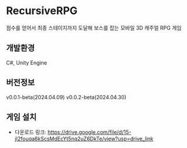 # RecursiveRPG
점수를 얻어서 최종 스테이지까지 도달해 보스를 잡는 모바일 3D 캐주얼 RPG 게임

## 개발환경
C#, Unity Engine

## 버전정보
v0.0.1-beta(2024.04.09)
v0.0.2-beta(2024.04.30)

## 게임 설치
* 다운로드 링크: <https://drive.google.com/file/d/15-jI2fouqa6kScsMdEcYt5nq2uZ6DkTe/view?usp=drive_link>


